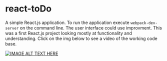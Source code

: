 # react-toDo
A simple React.js application. To run the application execute ```webpack-dev-server``` on the command line. The user interface could use improvment. This was a first React.js project looking mostly at functionality and understanding. Click on the img below to see a video of the working code base.

[![IMAGE ALT TEXT HERE](https://img.youtube.com/vi/UlihU3W_-SQ/0.jpg)](https://www.youtube.com/watch?v=UlihU3W_-SQ)

